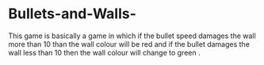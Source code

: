 # Bullets-and-Walls-
This game is basically a game in which if the bullet speed damages the wall more than 10 than the wall colour will be red and if the bullet damages the wall less than 10 then the wall colour will change to green .
